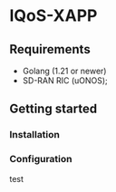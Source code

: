 # IQoS-XAPP

## Requirements

- Golang (1.21 or newer)
- SD-RAN RIC (uONOS);

## Getting started

### Installation

### Configuration

test